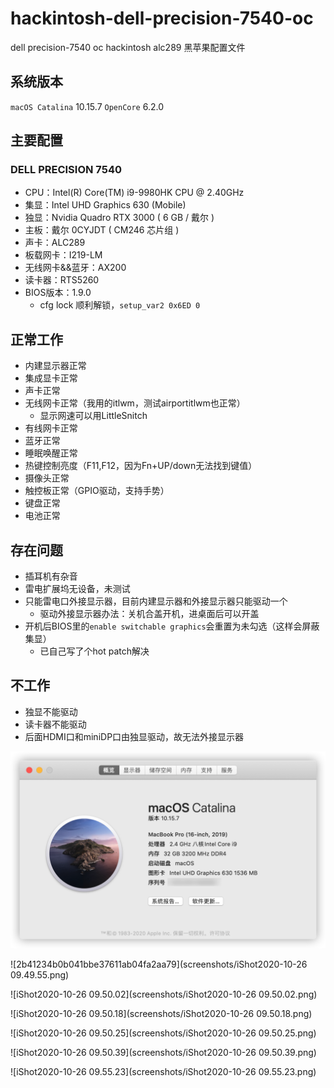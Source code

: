 # hackintosh-dell-precision-7540-oc
dell precision-7540 oc hackintosh alc289 黑苹果配置文件


## 系统版本

`macOS Catalina` 10.15.7  `OpenCore`  6.2.0


## 主要配置 

### DELL PRECISION 7540

- CPU：Intel(R) Core(TM) i9-9980HK CPU @ 2.40GHz
- 集显：Intel UHD Graphics 630 (Mobile)
- 独显：Nvidia Quadro RTX 3000 ( 6 GB / 戴尔 )
- 主板：戴尔 0CYJDT ( CM246 芯片组 )
- 声卡：ALC289
- 板载网卡：I219-LM 
- 无线网卡&&蓝牙：AX200
- 读卡器：RTS5260
- BIOS版本：1.9.0
  - cfg lock 顺利解锁，`setup_var2 0x6ED 0`

## 正常工作

- 内建显示器正常
- 集成显卡正常
- 声卡正常
- 无线网卡正常（我用的itlwm，测试airportitlwm也正常）
  - 显示网速可以用LittleSnitch
- 有线网卡正常
- 蓝牙正常
- 睡眠唤醒正常
- 热键控制亮度（F11,F12，因为Fn+UP/down无法找到键值）
- 摄像头正常
- 触控板正常（GPIO驱动，支持手势）
- 键盘正常
- 电池正常





## 存在问题

- 插耳机有杂音
- 雷电扩展坞无设备，未测试
- 只能雷电口外接显示器，目前内建显示器和外接显示器只能驱动一个
  - 驱动外接显示器办法：关机合盖开机，进桌面后可以开盖
- 开机后BIOS里的`enable switchable graphics`会重置为未勾选（这样会屏蔽集显）
  - 已自己写了个hot patch解决

## 不工作

- 独显不能驱动
- 读卡器不能驱动
- 后面HDMI口和miniDP口由独显驱动，故无法外接显示器



![2b41234b0b041bbe37611ab04fa2aa79](screenshots/2b41234b0b041bbe37611ab04fa2aa79.png)

![2b41234b0b041bbe37611ab04fa2aa79](screenshots/iShot2020-10-26 09.49.55.png)

![iShot2020-10-26 09.50.02](screenshots/iShot2020-10-26 09.50.02.png)

![iShot2020-10-26 09.50.18](screenshots/iShot2020-10-26 09.50.18.png)

![iShot2020-10-26 09.50.25](screenshots/iShot2020-10-26 09.50.25.png)

![iShot2020-10-26 09.50.39](screenshots/iShot2020-10-26 09.50.39.png)

![iShot2020-10-26 09.55.23](screenshots/iShot2020-10-26 09.55.23.png)